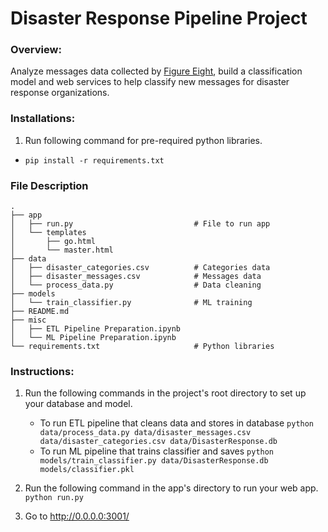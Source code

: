# Disaster Response Pipeline Project

### Overview:
Analyze messages data collected by <a href="https://www.figure-eight.com/" target="_blank">Figure Eight</a>, build a classification model and web services to help classify new messages for disaster response organizations.

### Installations:
1. Run following command for pre-required python libraries.
* `pip install -r requirements.txt`

### File Description
    .
    ├── app     
    │   ├── run.py                           # File to run app
    │   └── templates   
    │       ├── go.html                     
    │       └── master.html                   
    ├── data                   
    │   ├── disaster_categories.csv          # Categories data
    │   ├── disaster_messages.csv            # Messages data
    │   └── process_data.py                  # Data cleaning
    ├── models
    │   └── train_classifier.py              # ML training        
    ├── README.md    
    ├── misc                   
    │   ├── ETL Pipeline Preparation.ipynb 
    │   └── ML Pipeline Preparation.ipynb 
    └── requirements.txt                     # Python libraries

### Instructions:
1. Run the following commands in the project's root directory to set up your database and model.

    - To run ETL pipeline that cleans data and stores in database
        `python data/process_data.py data/disaster_messages.csv data/disaster_categories.csv data/DisasterResponse.db`
    - To run ML pipeline that trains classifier and saves
        `python models/train_classifier.py data/DisasterResponse.db models/classifier.pkl`

2. Run the following command in the app's directory to run your web app.
    `python run.py`

3. Go to http://0.0.0.0:3001/
